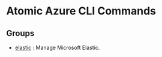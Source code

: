# Atomic Azure CLI Commands

## Groups

- [elastic](/Commands/elastic/readme.md)
: Manage Microsoft Elastic.
